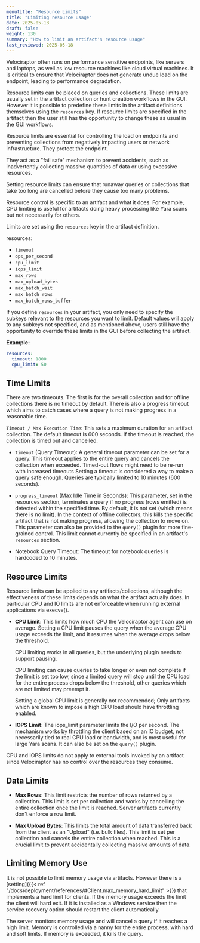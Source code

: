 ```yaml
---
menutitle: "Resource Limits"
title: "Limiting resource usage"
date: 2025-05-13
draft: false
weight: 130
summary: "How to limit an artifact's resource usage"
last_reviewed: 2025-05-18
---
```


Velociraptor often runs on performance sensitive endpoints, like
servers and laptops, as well as low resource machines like cloud
virtual machines. It is critical to ensure that Velociraptor does not
generate undue load on the endpoint, leading to performance
degradation.

Resource limits can be placed on queries and collections. These limits
are usually set in the artifact collection or hunt creation workflows
in the GUI.  However it is possible to predefine these limits in the
artifact definitions themselves using the `resources` key. If resource
limits are specified in the artifact then the user still has the
opportunity to change these as usual in the GUI workflows.

Resource limits are essential for controlling the load on endpoints
and preventing collections from negatively impacting users or network
infrastructure. They protect the endpoint.

They act as a "fail safe" mechanism to prevent accidents, such as
inadvertently collecting massive quantities of data or using excessive
resources.

Setting resource limits can ensure that runaway queries or collections
that take too long are cancelled before they cause too many problems.

Resource control is specific to an artifact and what it does. For
example, CPU limiting is useful for artifacts doing heavy processing
like Yara scans but not necessarily for others.

Limits are set using the `resources` key in the artifact definition.

resources:
* `timeout`
* `ops_per_second`
* `cpu_limit`
* `iops_limit`
* `max_rows`
* `max_upload_bytes`
* `max_batch_wait`
* `max_batch_rows`
* `max_batch_rows_buffer`

If you define `resources` in your artifact, you only need to specify
the subkeys relevant to the resources you want to limit. Default
values will apply to any subkeys not specified, and as mentioned
above, users still have the opportunity to override these limits in
the GUI before collecting the artifact.

**Example:**

```yaml
resources:
  timeout: 1800
  cpu_limit: 50
```

## Time Limits

There are two timeouts. The first is for the overall collection and
for offline collections there is no timeout by default. There is also
a progress timeout which aims to catch cases where a query is not
making progress in a reasonable time.

`Timeout / Max Execution Time`: This sets a maximum duration for an
artifact collection. The default timeout is 600 seconds. If the
timeout is reached, the collection is timed out and cancelled.

<!--
We extract the default resource limits from each artifact definition
and calculate a collection wide default. For example if a collection
specifies artifact A (with max_rows = 10) and artifact B (with
max_rows = 20), then the collection will have max_rows = 20.
-->

  - `timeout` (Query Timeout): A general timeout parameter can be set
    for a query. This timeout applies to the entire query and cancels
    the collection when exceeded. Timed-out flows might need to be
    re-run with increased timeouts Setting a timeout is considered a
    way to make a query safe enough.  Queries are typically limited to
    10 minutes (600 seconds).

  - `progress_timeout` (Max Idle Time in Seconds): This parameter, set
    in the resources section, terminates a query if no progress (rows
    emitted) is detected within the specified time. By default, it is
    not set (which means there is no limit). In the context of offline
    collectors, this kills the specific artifact that is not making
    progress, allowing the collection to move on. This parameter can
    also be provided to the `query()` plugin for more fine-grained
    control. This limit cannot currently be specified in an artifact's
    `resources` section.

  - Notebook Query Timeout: The timeout for notebook queries is
    hardcoded to 10 minutes.


## Resource Limits

Resource limits can be applied to any artifacts/collections, although
the effectiveness of these limits depends on what the artifact
actually does. In particular CPU and IO limits are not enforceable
when running external applications via execve().

- **CPU Limit**: This limits how much CPU the Velociraptor agent can
  use on average.  Setting a CPU limit pauses the query when the
  average CPU usage exceeds the limit, and it resumes when the average
  drops below the threshold.

  CPU limiting works in all queries, but the underlying plugin needs
  to support pausing.

  CPU limiting can cause queries to take longer or even not complete
  if the limit is set too low, since a limited query will stop until
  the CPU load for the entire process drops below the threshold, other
  queries which are not limited may preempt it.

  Setting a global CPU limit is generally not recommended; Only
  artifacts which are known to impose a high CPU load should have
  throttling enabled.

- **IOPS Limit**: The iops_limit parameter limits the I/O per
  second. The mechanism works by throttling the client based on an IO
  budget, not necessarily tied to real CPU load or bandwidth, and is
  most useful for large Yara scans. It can also be set on the
  `query()` plugin.

CPU and IOPS limits do not apply to external tools invoked by an
artifact since Velociraptor has no control over the resources they
consume.

## Data Limits

- **Max Rows**: This limit restricts the number of rows returned by a
  collection.  This limit is set per collection and works by
  cancelling the entire collection once the limit is reached. Server
  artifacts currently don't enforce a row limit.

- **Max Upload Bytes**: This limits the total amount of data
  transferred back from the client as an "Upload" (i.e. bulk
  files). This limit is set per collection and cancels the entire
  collection when reached. This is a crucial limit to prevent
  accidentally collecting massive amounts of data.

## Limiting Memory Use

It is not possible to limit memory usage via artifacts. However there
is a [setting]({{< ref
"/docs/deployment/references/#Client.max_memory_hard_limit" >}}) that
implements a hard limit for clients. If the memory usage exceeds the
limit the client will hard exit. If it is installed as a Windows
service then the service recovery option should restart the client
automatically.

The server monitors memory usage and will cancel a query if it reaches
a high limit. Memory is controlled via a nanny for the entire process,
with hard and soft limits. If memory is exceeded, it kills the query.
